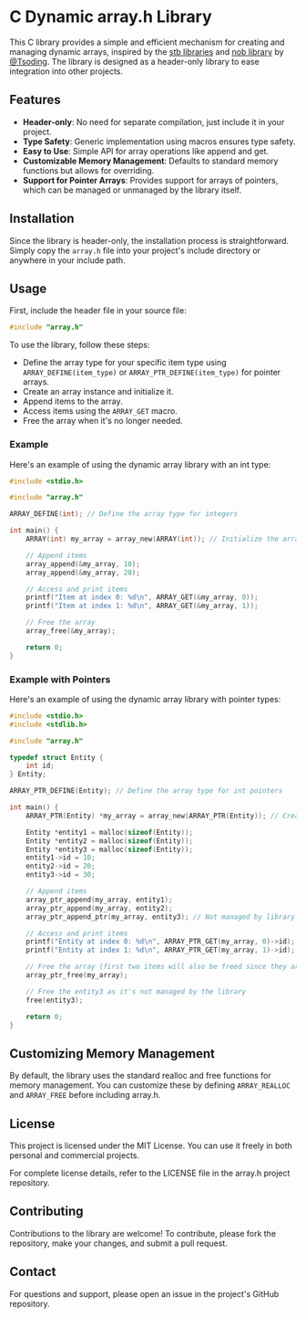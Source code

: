# C Dynamic array.h Library

This C library provides a simple and efficient mechanism for creating and managing dynamic arrays, inspired by the [stb libraries](https://github.com/nothings/stb) and [nob library](https://github.com/tsoding/musializer/blob/master/src/nob.h) by [@Tsoding](http://github.com/Tsoding). The library is designed as a header-only library to ease integration into other projects.

## Features

- **Header-only**: No need for separate compilation, just include it in your project.
- **Type Safety**: Generic implementation using macros ensures type safety.
- **Easy to Use**: Simple API for array operations like append and get.
- **Customizable Memory Management**: Defaults to standard memory functions but allows for overriding.
- **Support for Pointer Arrays**: Provides support for arrays of pointers, which can be managed or unmanaged by the library itself.

## Installation

Since the library is header-only, the installation process is straightforward. Simply copy the `array.h` file into your project's include directory or anywhere in your include path.

## Usage

First, include the header file in your source file:
```c
#include "array.h"
```
To use the library, follow these steps:

- Define the array type for your specific item type using `ARRAY_DEFINE(item_type)` or `ARRAY_PTR_DEFINE(item_type)` for pointer arrays.
- Create an array instance and initialize it.
- Append items to the array.
- Access items using the `ARRAY_GET` macro.
- Free the array when it's no longer needed.

### Example

Here's an example of using the dynamic array library with an int type:

```c
#include <stdio.h>

#include "array.h"

ARRAY_DEFINE(int); // Define the array type for integers

int main() {
    ARRAY(int) my_array = array_new(ARRAY(int)); // Initialize the array

    // Append items
    array_append(&my_array, 10);
    array_append(&my_array, 20);

    // Access and print items
    printf("Item at index 0: %d\n", ARRAY_GET(&my_array, 0));
    printf("Item at index 1: %d\n", ARRAY_GET(&my_array, 1));

    // Free the array
    array_free(&my_array);

    return 0;
}
```

### Example with Pointers

Here's an example of using the dynamic array library with pointer types:

```c
#include <stdio.h>
#include <stdlib.h>

#include "array.h"

typedef struct Entity {
    int id;
} Entity;

ARRAY_PTR_DEFINE(Entity); // Define the array type for int pointers

int main() {
    ARRAY_PTR(Entity) *my_array = array_new(ARRAY_PTR(Entity)); // Create a new pointer array

    Entity *entity1 = malloc(sizeof(Entity));
    Entity *entity2 = malloc(sizeof(Entity));
    Entity *entity3 = malloc(sizeof(Entity));
    entity1->id = 10;
    entity2->id = 20;
    entity3->id = 30;

    // Append items
    array_ptr_append(my_array, entity1);
    array_ptr_append(my_array, entity2);
    array_ptr_append_ptr(my_array, entity3); // Not managed by library

    // Access and print items
    printf("Entity at index 0: %d\n", ARRAY_PTR_GET(my_array, 0)->id);
    printf("Entity at index 1: %d\n", ARRAY_PTR_GET(my_array, 1)->id);

    // Free the array (first two items will also be freed since they are managed by the library)
    array_ptr_free(my_array);

    // Free the entity3 as it's not managed by the library
    free(entity3);

    return 0;
}
```

## Customizing Memory Management

By default, the library uses the standard realloc and free functions for memory management. You can customize these by defining `ARRAY_REALLOC` and `ARRAY_FREE` before including array.h.

## License

This project is licensed under the MIT License. You can use it freely in both personal and commercial projects.

For complete license details, refer to the LICENSE file in the array.h project repository.

## Contributing

Contributions to the library are welcome! To contribute, please fork the repository, make your changes, and submit a pull request.

## Contact

For questions and support, please open an issue in the project's GitHub repository.
